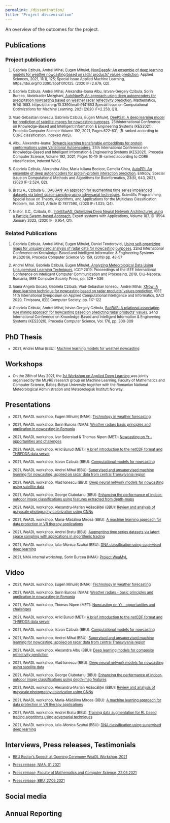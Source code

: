 ```yaml
---
permalink: /dissemination/
title: "Project dissemination"
---
```



An overview of the outcomes for the project.

## Publications

### Project publications

<ol>
<li style="font-size:80%"> <p>Gabriela Czibula, Andrei Mihai, Eugen Mihuleț, <a href="/assets/files/applsci-11-00125.pdf">NowDeepN: An ensemble of deep learning models for weather nowcasting based on radar products’ values prediction</a>, Applied Sciences, 2021, 11(1), 125; Special Issue Applied Machine Learning, https://doi.org/10.3390/app11010125. (2020 IF=2.679, Q2).</p>
</li>

<li style="font-size:80%"> <p>Gabriela Czibula, Andrei Mihai, Alexandra-Ioana Albu, Istvan-Gergely Czibula, Sorin Burcea, Abdelkader Mezghani,<a href="https://www.mdpi.com/2227-7390/9/14/1653"> AutoNowP: An approach using deep autoencoders for precipitation nowcasting based on  weather radar reflectivity prediction</a>, Mathematics, 9(14):1653. https://doi.org/10.3390/math9141653 Special Issue on Computational Optimizations for Machine Learning. 2021 (2020 IF=2.258, Q1). </p></li>

<li style="font-size:80%"> <p>Vlad-Sebastian Ionescu, Gabriela Czibula, Eugen Mihuleț, <a href="https://www.sciencedirect.com/science/article/pii/S1877050921015519">DeePSat: A deep learning model for prediction of satellite images for nowcasting purposes</a>, 25thInternational Conference on Knowledge-Based and Intelligent Information & Engineering Systems (KES2021), Procedia Computer Science Volume 192, 2021, Pages 622-631, (B-ranked according to CORE classification, indexed WoS).</p> </li>

<li style="font-size:80%"> <p> Albu, Alexandra-Ioana: <a href="https://www.sciencedirect.com/science/article/pii/S1877050921014897?via%3Dihub">Towards learning transferable embeddings for protein conformations using Variational Autoencoders</a>, 25th International Conference on Knowledge-Based and Intelligent Information & Engineering Systems (KES2021), Procedia Computer Science, Volume 192, 2021, Pages 10-19 (B-ranked according to CORE classification, indexed WoS).
 </p> </li>

<li style="font-size:80%"> <p> Gabriela Czibula, Alexandra Albu, Maria Iuliana Bocicor, Camelia Chira, <a href="https://www.mdpi.com/1099-4300/23/6/643"> AutoPPI: An ensemble of deep autoencoders for protein-protein interaction prediction</a>, Entropy, Special issue on Computational Methods and Algorithms for Bioinformatics, 23(6), 643, 2021, (2020 IF=2.524, Q2). </p> </li>

<li style="font-size:80%"> <p> Bratu A., Czibula G., <a href="https://www.hindawi.com/journals/sp/2021/7877590/">DAuGAN: An approach for augmenting time series imbalanced datasets via latent space sampling using adversarial techniques</a>, Scientific Programming, Special Issue on Theory, Algorithms, and Applications for the Multiclass Classification Problem, Vol. 2021, Article ID 7877590, (2020 IF=1.025, Q4). </p> </li>

<li style="font-size:80%"> <p> Nistor, S.C., Czibula, G., <a href="https://www.sciencedirect.com/science/article/pii/S0957417421012987">IntelliSwAS: Optimizing Deep Neural Network Architectures using a Particle Swarm-based Approach</a>, Expert systems with Applications, Volume 187, ID 11594 January 2022, (2020 IF=6.954, Q1). </p> </li>

</ol>

### Related Publications

<ol>
<li style="font-size:80%"> <p> Gabriela Czibula, Andrei Mihai, Eugen Mihuleț, Daniel Teodorovici, <a href="/assets/files/KES2019.pdf">Using self-organizing maps for unsupervised analysis of radar data for nowcasting purposes</a>, 23nd International Conference on Knowledge-Based and Intelligent Information &amp; Engineering Systems (KES2019), Procedia Computer Science  Vol 159, (2019)  pp. 48-57</p> </li>

<li style="font-size:80%"> <p> Andrei Mihai, Gabriela Czibula, Eugen Mihuleț,<a href="https://ieeexplore.ieee.org/document/8959777"> Analyzing Meteorological Data Using Unsupervised Learning Techniques</a>, ICCP 2019: Proceedings of the IEEE International Conference on Intelligent Computer Communication and Processing, 2019, Cluj-Napoca, Romania, IEEE Computer Society Press, pp. 529 – 536 </p> </li>


<li style="font-size:80%"> <p>  Ioana Angela Socaci, Gabriela Czibula, Vlad-Sebastian Ionescu, Andrei Mihai, <a href="https://ieeexplore.ieee.org/document/9118849">XNow: A deep learning technique for nowcasting based on radar products’ values prediction</a>, IEEE 14th International Symposium on Applied Computational Intelligence and Informatics, SACI 2020, Timișoara, IEEE Computer Society, pp. 117-122</p> </li>

<li style="font-size:80%"> <p> Gabriela Czibula, Andrei Mihai, Istvan Gergely Czibula, <a href="/assets/files/KES2020.pdf">RadRAR:  A relational association rule mining approach for nowcasting based on predicting radar products’ values</a>, 24nd International Conference on Knowledge-Based and Intelligent Information &amp; Engineering Systems (KES2020), Procedia Computer Science, Vol. 176, pp. 300-309</p> </li>
</ol>

## PhD Thesis
<ul>
<li style="font-size:80%"> <p> 2021, Andrei Mihai (BBU): <a href="/assets/files/PhDAndrei_en.pdf"> Machine learning models for weather nowcasting </a> </p> </li>

</ul>

## Workshops

<ul>
<li style="font-size:80%"> <p> On the 28th of May 2021, the <a href="http://www.cs.ubbcluj.ro/weadl/"> 1st Workshop on Applied Deep Learning </a> was jointly organised by the MLyRE research group on Machine Learning, Faculty of Mathematics and Computer Science, Babeș-Bolyai University together with the Romanian National Meteorological Administration and Meteorologisk Institutt Norway. </p> </li>
</ul>

## Presentations

<ul>
<li style="font-size:80%"> <p> 2021, WeADL workshop, Eugen Mihuleț (NMA): <a href="http://www.cs.ubbcluj.ro/weadl/wp-content/uploads/2021/06/Technology%20in%20Weather%20Forecasting%20-%20Eugen%20Mihulet.pdf"> Technology in weather forecasting </a> </p> </li>

<li style="font-size:80%"> <p>2021, WeADL workshop, Sorin Burcea (NMA): <a href="http://www.cs.ubbcluj.ro/weadl/wp-content/uploads/2021/06/Weather%20Radars%20-%20Burcea%20Sorin.pdf"> Weather radars basic principles and application in nowcasting in Romania </a> </p> </li>

<li style="font-size:80%"> <p> 2021, WeADL workshop, Ivar Seierstad & Thomas Nipen (MET): <a href="http://www.cs.ubbcluj.ro/weadl/wp-content/uploads/2021/06/Nowcasting%20on%20Yr%20-%20Thomas%20Nipen.pdf"> Nowcasting on Yr - opportunities and challenges </a> </p> </li>

<li style="font-size:80%"> <p> 2021, WeADL workshop, Arild Burud (MET): <a href="http://www.cs.ubbcluj.ro/weadl/wp-content/uploads/2021/06/Introduction%20to%20netCDF%20and%20THREDDS%20-%20Arild%20Burud.pdf"> A brief introduction to the netCDF format and THREDDS data server </a> </p> </li>

<li style="font-size:80%"> <p> 2021, WeADL workshop, Istvan Czibula (BBU): <a href="http://www.cs.ubbcluj.ro/weadl/wp-content/uploads/2021/06/Computational%20Models%20for%20Nowcasting%20-%20Istvan%20Czibula.pdf"> Computational models for nowcasting </a> </p> </li>

<li style="font-size:80%"> <p> 2021, WeADL workshop, Andrei Mihai (BBU): <a href="http://www.cs.ubbcluj.ro/weadl/wp-content/uploads/2021/06/ML%20for%20Nowcasting%20in%20Transylvania%20-%20Andrei%20Mihai.pdf"> Supervised and unsupervised machine learning for nowcasting, applied on radar data from central Transylvania region </a> </p> </li>

<!--<li style="font-size:80%"> <p> Alexandra Albu (UBB): <a href=""> Deep learning models for composite reflectivity prediction </a> </p> </li> -->

<li style="font-size:80%"> <p>2021, WeADL workshop, Vlad Ionescu (BBU): <a href= "http://www.cs.ubbcluj.ro/weadl/wp-content/uploads/2021/06/DNN%20models%20for%20satellite%20data%20-%20Ionescu%20Vlad.pdf"> Deep neural network models for nowcasting using satellite data </a> </p> </li>

<li style="font-size:80%"> <p> 2021, WeADL workshop, George Ciubotariu (BBU): <a href= "http://www.cs.ubbcluj.ro/weadl/wp-content/uploads/2021/06/Enhance%20performance%20of%20image%20classification%20-%20George%20Cuibotariu.pdf"> Enhancing the performance of indoor-outdoor image classifications using features extracted from depth-maps  </a> </p> </li>

<li style="font-size:80%"> <p> 2021, WeADL workshop, Alexandru-Marian Adăscăliței (BBU): <a href= "http://www.cs.ubbcluj.ro/weadl/wp-content/uploads/2021/06/Review%20of%20Grayscale%20Photo%20Colorization%20-%20Alexandru%20Marian%20Adascalitei.pdf"> Review and analysis of grayscale photography colorization using CNNs  </a> </p> </li>

<li style="font-size:80%"> <p> 2021, WeADL workshop, Maria-Mădălina Mircea (BBU): <a href= "http://www.cs.ubbcluj.ro/weadl/wp-content/uploads/2021/06/ML%20Approach%20for%20Data%20Protection%20in%20VR%20-%20Mircea%20Maria-Madalina.pdf"> A machine learning approach for data protection in VR therapy applications  </a> </p> </li>

<li style="font-size:80%"> <p> 2021, WeADL workshop, Andrei Bratu (BBU): <a href= "http://www.cs.ubbcluj.ro/weadl/wp-content/uploads/2021/06/%20Augmenting%20time%20series%20datasets%20for%20algorithmic%20trading%20-%20Andrei%20Bratu.pdf"> Augmenting time series datasets via latent space sampling with applications in algorithmic trading  </a> </p> </li>

<li style="font-size:80%"> <p> 2021, WeADL workshop, Iulia-Monica Szuhai (BBU): <a href= "http://www.cs.ubbcluj.ro/weadl/wp-content/uploads/2021/06/DNA%20classification%20using%20DL%20-%20Szuhai%20Iulia-Monica.pdf"> DNA classification using supervised deep learning </a> </p> </li>

<li style="font-size:80%"> <p> 2021, NMA internal workshop, Sorin Burcea (NMA): <a href= "/assets/files/prezentare_interna_Meteo.pdf"> Proiect WeaMyL </a> </p> </li>

</ul>


## Video

<ul>
<li style="font-size:80%"> <p> 2021, WeADL workshop, Eugen Mihuleț (NMA): <a href="https://www.youtube.com/watch?v=_Jxk9NMJMZ4"> Technology in weather forecasting </a> </p> </li>

<li style="font-size:80%"> <p> 2021, WeADL workshop, Sorin Burcea (NMA): <a href="https://www.youtube.com/watch?v=9XpdoY2vG98"> Weather radars - basic principles and application in nowcasting in Romania </a> </p> </li>

<li style="font-size:80%"> <p> 2021, WeADL workshop, Thomas Nipen (MET): <a href="https://www.youtube.com/watch?v=0iIty6GnlX8"> Nowcasting on Yr - opportunities and challenges </a> </p> </li>

<li style="font-size:80%"> <p> 2021, WeADL workshop, Arild Burud (MET): <a href="https://www.youtube.com/watch?v=b2MfdSa4GYM"> A brief introduction to the netCDF format and THREDDS data server </a> </p> </li>

<li style="font-size:80%"> <p> 2021, WeADL workshop, Istvan Czibula (BBU): <a href="https://www.youtube.com/watch?v=gYIW8cRpihQ"> Computational models for nowcasting </a> </p> </li>

<li style="font-size:80%"> <p> 2021, WeADL workshop, Andrei Mihai (BBU): <a href="https://www.youtube.com/watch?v=upL4vKHCl4c"> Supervised and unsupervised machine learning for nowcasting, applied on radar data from central Transylvania region </a> </p> </li>

<li style="font-size:80%"> <p> 2021, WeADL workshop, Alexandra Albu (BBU): <a href="https://www.youtube.com/watch?v=T_QkFAwGyXs"> Deep learning models for composite reflectivity prediction </a> </p> </li>

<li style="font-size:80%"> <p>2021, WeADL workshop, Vlad Ionescu (BBU): <a href= "https://www.youtube.com/watch?v=q7M-GBLNEpE"> Deep neural network models for nowcasting using satellite data </a> </p> </li>

<li style="font-size:80%"> <p> 2021, WeADL workshop, George Ciubotariu (BBU): <a href= "https://www.youtube.com/watch?v=pTqlERdTMKE"> Enhancing the performance of indoor-outdoor image classifications using  depth-map features  </a> </p> </li>

<li style="font-size:80%"> <p> 2021, WeADL workshop, Alexandru-Marian Adăscăliței (BBU): <a href= "https://www.youtube.com/watch?v=a-_vIs1zoBc"> Review and analysis of grayscale photography colorization using CNNs  </a> </p> </li>

<li style="font-size:80%"> <p> 2021, WeADL workshop, Maria-Mădălina Mircea (BBU): <a href= "https://www.youtube.com/watch?v=1SEGzw46-So"> A machine learning approach for data protection in VR therapy applications  </a> </p> </li>

<li style="font-size:80%"> <p> 2021, WeADL workshop, Andrei Bratu (BBU): <a href= "https://www.youtube.com/watch?v=im3ChDq1P6o"> Training data augmentation for RL based trading algorithms using adversarial techniques  </a> </p> </li>

<li style="font-size:80%"> <p> 2021, WeADL workshop, Iulia-Monica Szuhai (BBU): <a href= "https://www.youtube.com/watch?v=otT68PnfWaU"> DNA classification using supervised deep learning </a> </p> </li>

</ul>

## Interviews, Press releases, Testimonials

<ul>

<li style="font-size:80%"> <p> <a href="/assets/files/rector.pdf"> BBU Rector’s Speech at Opening Ceremony WeaDL Workshop, 2021 </a> </p> </li>

<li style="font-size:80%"> <p> <a href="http://www.meteoromania.ro/wp-content/uploads/comunicate/Proiect_WeaMyL.pdf"> Press release, NMA, 01.2021 </a> </p> </li>

<li style="font-size:80%"> <p> <a href="http://www.cs.ubbcluj.ro/weadl-2021-en/"> Press release, Faculty of Mathematics and Computer Science, 22.05.2021 </a> </p> </li>

<li style="font-size:80%">  <p> <a href="https://news.ubbcluj.ro/ubb-organizeaza-online-prima-editie-a-workshopului-in-invatare-profunda-aplicata-weadl2021/"> Press release, BBU, 27.05.2021  </a></p></li>

</ul>

## Social media

## Annual Reporting
